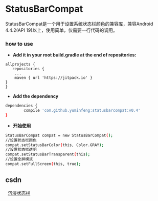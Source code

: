 # StatusBarCompat
StatusBarCompat是一个用于设置系统状态栏颜色的兼容库，兼容Android 4.4.2(API 19)以上，使用简单，仅需要一行代码的调用。

### how to use

 - **Add it in your root build.gradle at the end of repositories:**

```
allprojects {
   repositories {
    ...
    maven { url 'https://jitpack.io' }
}
}
```

 -  **Add the dependency**
```sh
dependencies {
        compile 'com.github.yuminfeng:statusbarcompat:v0.4'
}
```

- **开始使用**
```sh
StatusBarCompat compat = new StatusBarCompat();
//设置状态栏颜色
compat.setStatusBarColor(this, Color.GRAY);
//设置状态栏透明
compat.setStatusBarTransparent(this);
//设置全屏模式
compat.setFullScreen(this, true);
```
## csdn
   <a href="https://blog.csdn.net/yuminfeng728/article/details/82796826">沉浸状态栏</a>
 